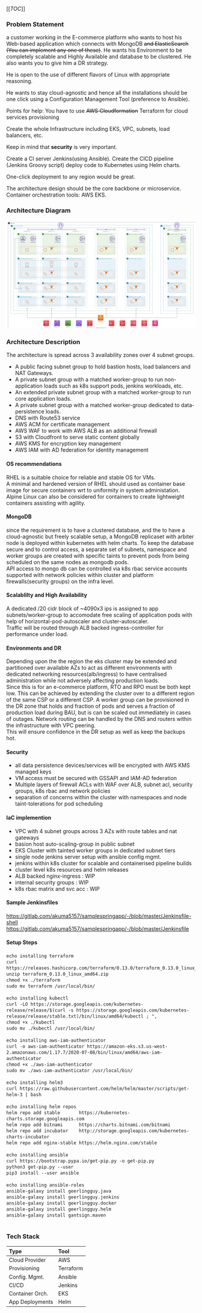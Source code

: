 [[_TOC_]]

### Problem Statement
a customer working in the E-commerce platform who wants to host his Web-based application which connects with MongoDB ~~and ElasticSearch (You can implement any one of these)~~. He wants his Environment to be completely scalable and Highly Available and database to be clustered. He also wants you to give him a DR strategy.

He is open to the use of different flavors of Linux with appropriate reasoning.

He wants to stay cloud-agnostic and hence all the installations should be one click using a Configuration Management Tool (preference to Ansible).

Points for help: You have to use ~~AWS Cloudformation~~ Terraform for cloud services provisioning

 Create the whole Infrastructure including EKS, VPC, subnets, load balancers, etc.

 Keep in mind that **security** is very important.

 Create a CI server Jenkins(using Ansible). Create the CICD pipeline (Jenkins Groovy script) deploy code to Kubernetes using Helm charts.

 One-click deployment to any region would be great.

 The architecture design should be the core backbone or microservice.
Container orchestration tools:  AWS EKS.

### Architecture Diagram
![Architecture Diagram](img/arch-diagram.svg "Architecture Diagram")

### Architecture Description
The architecture is spread across 3 availability zones over 4 subnet groups.
* A public facing subnet group to hold bastion hosts, load balancers and NAT Gateways.
* A private subnet group with a matched worker-group to run non-application loads such as k8s support pods, jenkins workloads, etc.
* An extended private subnet group with a matched worker-group to run core application loads.
* A private subnet group with a matched worker-group dedicated to data-persistence loads.
* DNS with Route53 service
* AWS ACM for certificate management
* AWS WAF to work with AWS ALB as an additional firewall
* S3 with Cloudfront to serve static content globally
* AWS KMS for encryption key management
* AWS IAM with AD federation for identity management

#### OS recommendations
RHEL is a suitable choice for reliable and stable OS for VMs.  
A minimal and hardened version of RHEL should used as container base image for secure containers wrt to uniformity in system administation.  
Alpine Linux can also be considered for containers to create lightweight containers assisting with agility.

#### MongoDB
since the requirement is to have a clustered database, and the to have a cloud-agnostic but freely scalable setup, a MongoDB replicaset with arbiter node is deployed within kubernetes with helm charts. To keep the database secure and to control access, a separate set of subnets, namespace and worker groups are created with specific taints to prevent pods from being scheduled on the same nodes as mongodb pods.  
API access to mongo db can be controlled via k8s rbac service accounts supported with network policies within cluster and platform firewalls(security groups) on the infra level.

#### Scalablilty and High Availability
A dedicated /20 cidr block of ~4090x3 ips is assigned to app subnets/worker-group to accomodate free scaling of application pods with help of horizontal-pod-autoscaler and cluster-autoscaler.  
Traffic will be routed through ALB backed ingress-controller for performance under load.

#### Environments and DR
Depending upon the the region the eks cluster may be extended and partitioned over available AZs to act as different environments with dedicated networking resources(alb/ingress) to have centralised administration while not adversely affecting production loads.  
Since this is for an e-commerce platform, RTO and RPO must be both kept low. This can be achieved by extending the cluster over to a different region of the same CSP or a different CSP. A worker group can be provisioned in the DR zone that holds and fraction of pods and serves a fraction of production load during BAU, but is can be scaled out immediately in cases of outages. Network routing can be handled by the DNS and routers within the infrastructure with VPC peering.  
This will ensure confidence in the DR setup as well as keep the backups hot.

#### Security
* all data persistence devices/services will be encrypted with AWS KMS managed keys
* VM access must be secured with GSSAPI and IAM-AD federation
* Multiple layers of firewall ACLs with WAF over ALB, subnet acl, security groups, k8s rbac and network policies
* separation of concerns within the cluster with namespaces and node taint-tolerations for pod scheduling

#### IaC implemention
* VPC with 4 subnet groups across 3 AZs with route tables and nat gateways
* basion host auto-scaling-group in public subnet
* EKS Cluster with tainted worker groups in dedicated subnet tiers
* single node jenkins server setup with ansible config mgmt.
* jenkins within k8s cluster for scalable and containerised pipeline builds
* cluster level k8s resources and helm releases
* ALB backed nginx-ingress : WIP
* internal security groups : WIP
* k8s rbac matrix and svc acc : WIP

#### Sample Jenkinsfiles
https://gitlab.com/akuma5157/samplespringapp/-/blob/master/Jenkinsfile-shell
https://gitlab.com/akuma5157/samplespringapp/-/blob/master/Jenkinsfile

#### Setup Steps
```shell script
echo installing terraform
curl https://releases.hashicorp.com/terraform/0.13.0/terraform_0.13.0_linux_amd64.zip
unzip terraform_0.13.0_linux_amd64.zip
chmod +x ./terraform
sudo mv terraform /usr/local/bin/

echo installing kubectl
curl -LO https://storage.googleapis.com/kubernetes-release/release/$(curl -s https://storage.googleapis.com/kubernetes-release/release/stable.txt)/bin/linux/amd64/kubectl ; ",
chmod +x ./kubectl
sudo mv ./kubectl /usr/local/bin/

echo installing aws-iam-authenticator
curl -o aws-iam-authenticator https://amazon-eks.s3.us-west-2.amazonaws.com/1.17.7/2020-07-08/bin/linux/amd64/aws-iam-authenticator
chmod +x ./aws-iam-authenticator
sudo mv ./aws-iam-authenticator /usr/local/bin/

echo installing helm3
curl https://raw.githubusercontent.com/helm/helm/master/scripts/get-helm-3 | bash

echo installing helm repos
helm repo add stable       https://kubernetes-charts.storage.googleapis.com
helm repo add bitnami      https://charts.bitnami.com/bitnami
helm repo add incubator    http://storage.googleapis.com/kubernetes-charts-incubator
helm repo add nginx-stable https://helm.nginx.com/stable                            

echo installing ansible
curl https://bootstrap.pypa.io/get-pip.py -o get-pip.py
python3 get-pip.py --user
pip3 install --user ansible

echo installing ansible-roles
ansible-galaxy install geerlingguy.java
ansible-galaxy install geerlingguy.jenkins
ansible-galaxy install geerlingguy.docker
ansible-galaxy install geerlingguy.helm
ansible-galaxy install gantsign.maven


```
### Tech Stack
| Type | Tool |
| :--- | :--- |
| Cloud Provider | AWS |
| Provisioning | Terraform |
| Config. Mgmt. | Ansible |
| CI/CD | Jenkins |
| Container Orch. | EKS |
| App Deployments | Helm |